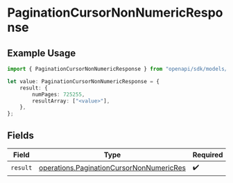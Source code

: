 # PaginationCursorNonNumericResponse

## Example Usage

```typescript
import { PaginationCursorNonNumericResponse } from "openapi/sdk/models/operations";

let value: PaginationCursorNonNumericResponse = {
    result: {
        numPages: 725255,
        resultArray: ["<value>"],
    },
};
```

## Fields

| Field                                                                                                       | Type                                                                                                        | Required                                                                                                    | Description                                                                                                 |
| ----------------------------------------------------------------------------------------------------------- | ----------------------------------------------------------------------------------------------------------- | ----------------------------------------------------------------------------------------------------------- | ----------------------------------------------------------------------------------------------------------- |
| `result`                                                                                                    | [operations.PaginationCursorNonNumericRes](../../../sdk/models/operations/paginationcursornonnumericres.md) | :heavy_check_mark:                                                                                          | N/A                                                                                                         |